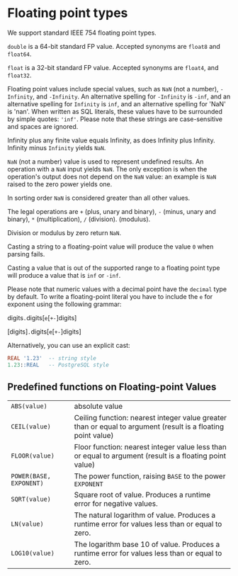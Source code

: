 # Floating point types

We support standard IEEE 754 floating point types.

`double` is a 64-bit standard FP value.  Accepted synonyms are
`float8` and `float64`.

`float` is a 32-bit standard FP value.  Accepted synonyms are
`float4`, and `float32`.

Floating point values include special values, such as `NaN` (not a
number), `-Infinity`, and `-Infinity`.  An alternative spelling for
`-Infinity` is `-inf`, and an alternative spelling for `Infinity` is
`inf`, and an alternative spelling for 'NaN' is 'nan'.  When written
as SQL literals, these values have to be surrounded by simple quotes:
`'inf'`.  Please note that these strings are case-sensitive and spaces
are ignored.

Infinity plus any finite value equals Infinity, as does Infinity plus
Infinity.  Infinity minus `Infinity` yields `NaN`.

`NaN` (not a number) value is used to represent undefined results.
An operation with a `NaN` input yields `NaN`.  The only exception
is when the operation's output does not depend on the `NaN` value:
an example is `NaN` raised to the zero power yields one.

In sorting order `NaN` is considered greater than all other values.

The legal operations are `+` (plus, unary and binary), `-` (minus,
unary and binary), `*` (multiplication), `/` (division).
(modulus).

Division or modulus by zero return `NaN`.

Casting a string to a floating-point value will produce the value
`0` when parsing fails.

Casting a value that is out of the supported range to a floating
point type will produce a value that is `inf` or `-inf`.

Please note that numeric values with a decimal point have the
`decimal` type by default.  To write a floating-point literal you have
to include the `e` for exponent using the following grammar:

digits`.`digits[`e`[`+-`]digits]

[digits]`.`digits[`e`[`+-`]digits]

Alternatively, you can use an explicit cast:

```SQL
REAL '1.23'  -- string style
1.23::REAL   -- PostgreSQL style
```

## Predefined functions on Floating-point Values

<table>
  <tr>
    <td><code>ABS(value)</code></td>
    <td>absolute value</td>
  </tr>
  <tr>
    <td><code>CEIL(value)</code></td>
    <td>Ceiling function: nearest integer value greater than or equal to argument (result is a floating point value)</td>
  </tr>
  <tr>
    <td><code>FLOOR(value)</code></td>
    <td>Floor function: nearest integer value less than or equal to argument (result is a floating point value)</td>
  </tr>
  <tr>
    <td><code>POWER(BASE, EXPONENT)</code></td>
    <td>The power function, raising <code>BASE</code> to the power <code>EXPONENT</code></td>
  </tr>
  <tr>
    <td><code>SQRT(value)</code></td>
    <td>Square root of value. Produces a runtime error for negative values.</td>
  </tr>
  <tr>
    <td><code>LN(value)</code></td>
    <td>The natural logarithm of value. Produces a runtime error for values less than or equal to zero.</td>
  </tr>
  <tr>
    <td><code>LOG10(value)</code></td>
    <td>The logarithm base 10 of value. Produces a runtime error for values less than or equal to zero.</td>
  </tr>
</table>
